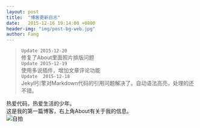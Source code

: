 ```yaml
---
layout: post
title:  "博客更新日志"
date:   2015-12-16 19:14:00 +0800
header-img: "img/post-bg-web.jpg"
author: Fang
---
```

>`Update 2015-12-20   `  
>修复了About里面照片排版问题  
>`Update 2015-12-19    `  
>使用多说插件，增加文章评论功能  
>`Update  2015-12-18 `     
>Jekyll引擎对Markdown代码的引用问题解决了。自动语法高亮，处理的还不错。

热爱代码，热爱生活的少年。  
这是我的第一篇博客，右上角About有关于我的信息。  
![自拍](http://i4.tietuku.com/ccba378c78c1eb0d.jpg)
